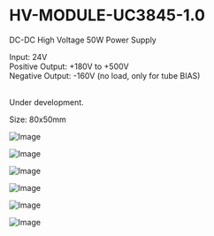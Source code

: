 # HV-MODULE-UC3845-1.0

DC-DC High Voltage 50W Power Supply 

Input: 24V<br>
Positive Output: +180V to +500V<br>
Negative Output: -160V (no load, only for tube BIAS)<br>
<br>

Under development.

Size: 80x50mm

![Image](https://github.com/user-attachments/assets/fa569d10-a4db-476f-a332-08b0498b50d8)

![Image](https://github.com/user-attachments/assets/d0415a7f-c7c1-45c0-b269-1a48c2f0f037)

![Image](https://github.com/user-attachments/assets/4e616072-9c96-4a69-9af9-4c9e20c8959c)

![Image](https://github.com/user-attachments/assets/333d49b2-08a4-4314-a925-081ae0835d9c)

![Image](https://github.com/user-attachments/assets/cf425608-26ea-41c0-a3d9-9d77d3818c4e)

![Image](https://github.com/user-attachments/assets/f2cacac5-7d57-442f-8b0e-4ccdc5679556)
